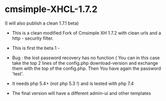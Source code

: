 # cmsimple-XHCL-1.7.2

(I will also publish a clean 1.7.1 beta)

* This is a clean modified  Fork of Cmsimple XH 1.7.2 with clean urls and a http - security filter.

* This is first the beta 1  - 

* Bug : the lost password recovery has no function ( You can  in this case take the top 2 lines of the config.php download-version and exchange them with the top of the config.php. Then You have again the password 'test'.

* It needs php 5.4+ (not php 5.3 !)  and is tested with php 7.4

* The final version will have a different admin-ui and other templates

